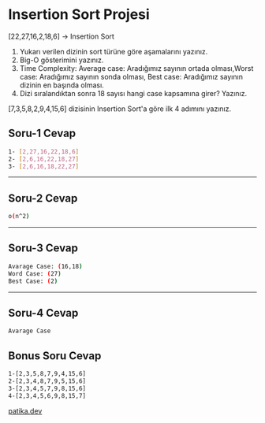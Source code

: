 # Insertion Sort Projesi
[22,27,16,2,18,6] -> Insertion Sort

1. Yukarı verilen dizinin sort türüne göre aşamalarını yazınız.
2. Big-O gösterimini yazınız.
3. Time Complexity: Average case: Aradığımız sayının ortada olması,Worst case: Aradığımız sayının sonda olması, Best case: Aradığımız sayının dizinin en başında olması.
4. Dizi sıralandıktan sonra 18 sayısı hangi case kapsamına girer? Yazınız.


[7,3,5,8,2,9,4,15,6] dizisinin Insertion Sort'a göre ilk 4 adımını yazınız.

## Soru-1 Cevap

```bash
1- [2,27,16,22,18,6]
2- [2,6,16,22,18,27]
3- [2,6,16,18,22,27]
```
---
## Soru-2 Cevap

```bash
o(n^2)
```
---
## Soru-3 Cevap
```bash
Avarage Case: (16,18)
Word Case: (27)
Best Case: (2)
```
---
## Soru-4 Cevap
```bash
Avarage Case
```

## Bonus Soru Cevap
```bash
1-[2,3,5,8,7,9,4,15,6]
2-[2,3,4,8,7,9,5,15,6]
3-[2,3,4,5,7,9,8,15,6]
4-[2,3,4,5,6,9,8,15,7]
```

[patika.dev](patika.dev)
